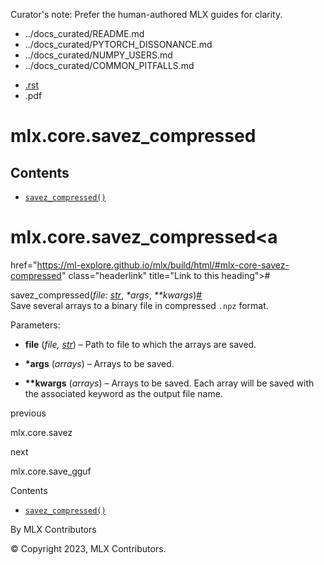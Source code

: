 Curator's note: Prefer the human-authored MLX guides for clarity.
- ../docs_curated/README.md
- ../docs_curated/PYTORCH_DISSONANCE.md
- ../docs_curated/NUMPY_USERS.md
- ../docs_curated/COMMON_PITFALLS.md


<div id="main-content" class="bd-main" role="main">

<div class="sbt-scroll-pixel-helper">

</div>

<div class="bd-content">

<div class="bd-article-container">

<div class="bd-header-article d-print-none">

<div class="header-article-items header-article__inner">

<div class="header-article-items__start">

<div class="header-article-item">

<span class="fa-solid fa-bars"></span>

</div>

</div>

<div class="header-article-items__end">

<div class="header-article-item">

<div class="article-header-buttons">

<a href="https://github.com/ml-explore/mlx"
class="btn btn-sm btn-source-repository-button"
data-bs-placement="bottom" data-bs-toggle="tooltip" target="_blank"
title="Source repository"><span class="btn__icon-container"> <em></em>
</span></a>

<div class="dropdown dropdown-download-buttons">

- <a
  href="https://ml-explore.github.io/mlx/build/html/_sources/python/_autosummary/mlx.core.savez_compressed.rst"
  class="btn btn-sm btn-download-source-button dropdown-item"
  data-bs-placement="left" data-bs-toggle="tooltip" target="_blank"
  title="Download source file"><span class="btn__icon-container">
  <em></em> </span> <span class="btn__text-container">.rst</span></a>
- <span class="btn__icon-container"> </span>
  <span class="btn__text-container">.pdf</span>

</div>

<span class="btn__icon-container"> </span>

<span class="fa-solid fa-list"></span>

</div>

</div>

</div>

</div>

</div>

<div id="jb-print-docs-body" class="onlyprint">

# mlx.core.savez_compressed

<div id="print-main-content">

<div id="jb-print-toc">

<div>

## Contents

</div>

- <a
  href="https://ml-explore.github.io/mlx/build/html/#mlx.core.savez_compressed"
  class="reference internal nav-link"><span class="pre"><code
  class="docutils literal notranslate">savez_compressed()</code></span></a>

</div>

</div>

</div>

<div id="searchbox">

</div>

<div id="mlx-core-savez-compressed" class="section">

# mlx.core.savez_compressed<a
href="https://ml-explore.github.io/mlx/build/html/#mlx-core-savez-compressed"
class="headerlink" title="Link to this heading">#</a>

<span class="sig-name descname"><span class="pre">savez_compressed</span></span><span class="sig-paren">(</span>*<span class="n"><span class="pre">file</span></span><span class="p"><span class="pre">:</span></span><span class="w"> </span><span class="n"><a href="https://docs.python.org/3/library/stdtypes.html#str"
class="reference external" title="(in Python v3.13)"><span
class="pre">str</span></a></span>*, *<span class="o"><span class="pre">\*</span></span><span class="n"><span class="pre">args</span></span>*, *<span class="o"><span class="pre">\*\*</span></span><span class="n"><span class="pre">kwargs</span></span>*<span class="sig-paren">)</span><a
href="https://ml-explore.github.io/mlx/build/html/#mlx.core.savez_compressed"
class="headerlink" title="Link to this definition">#</a>  
Save several arrays to a binary file in compressed
<span class="pre">`.npz`</span> format.

Parameters<span class="colon">:</span>  
- **file** (*file,*
  <a href="https://docs.python.org/3/library/stdtypes.html#str"
  class="reference external" title="(in Python v3.13)"><em>str</em></a>)
  – Path to file to which the arrays are saved.

- **\*args** (*arrays*) – Arrays to be saved.

- **\*\*kwargs** (*arrays*) – Arrays to be saved. Each array will be
  saved with the associated keyword as the output file name.

</div>

<div class="prev-next-area">

<a
href="https://ml-explore.github.io/mlx/build/html/python/_autosummary/mlx.core.savez.html"
class="left-prev" title="previous page"><em></em></a>

<div class="prev-next-info">

previous

mlx.core.savez

</div>

<a
href="https://ml-explore.github.io/mlx/build/html/python/_autosummary/mlx.core.save_gguf.html"
class="right-next" title="next page"></a>

<div class="prev-next-info">

next

mlx.core.save_gguf

</div>

</div>

</div>

<div class="bd-sidebar-secondary bd-toc">

<div class="sidebar-secondary-items sidebar-secondary__inner">

<div class="sidebar-secondary-item">

<div class="page-toc tocsection onthispage">

Contents

</div>

- <a
  href="https://ml-explore.github.io/mlx/build/html/#mlx.core.savez_compressed"
  class="reference internal nav-link"><span class="pre"><code
  class="docutils literal notranslate">savez_compressed()</code></span></a>

</div>

</div>

</div>

</div>

<div class="bd-footer-content__inner container">

<div class="footer-item">

By MLX Contributors

</div>

<div class="footer-item">

© Copyright 2023, MLX Contributors.  

</div>

<div class="footer-item">

</div>

<div class="footer-item">

</div>

</div>

</div>
